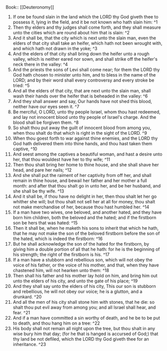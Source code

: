  Book:: [[Deuteronomy]]
 1. If one be found slain in the land which the LORD thy God giveth thee to possess it, lying in the field, and it be not known who hath slain him: ^1
 2. Then thy elders and thy judges shall come forth, and they shall measure unto the cities which are round about him that is slain: ^2
 3. And it shall be, that the city which is next unto the slain man, even the elders of that city shall take an heifer, which hath not been wrought with, and which hath not drawn in the yoke; ^3
 4. And the elders of that city shall bring down the heifer unto a rough valley, which is neither eared nor sown, and shall strike off the heifer's neck there in the valley: ^4
 5. And the priests the sons of Levi shall come near; for them the LORD thy God hath chosen to minister unto him, and to bless in the name of the LORD; and by their word shall every controversy and every stroke be tried: ^5
 6. And all the elders of that city, that are next unto the slain man, shall wash their hands over the heifer that is beheaded in the valley: ^6
 7. And they shall answer and say, Our hands have not shed this blood, neither have our eyes seen it. ^7
 8. Be merciful, O LORD, unto thy people Israel, whom thou hast redeemed, and lay not innocent blood unto thy people of Israel's charge. And the blood shall be forgiven them. ^8
 9. So shalt thou put away the guilt of innocent blood from among you, when thou shalt do that which is right in the sight of the LORD. ^9
 10. When thou goest forth to war against thine enemies, and the LORD thy God hath delivered them into thine hands, and thou hast taken them captive, ^10
 11. And seest among the captives a beautiful woman, and hast a desire unto her, that thou wouldest have her to thy wife; ^11
 12. Then thou shalt bring her home to thine house, and she shall shave her head, and pare her nails; ^12
 13. And she shall put the raiment of her captivity from off her, and shall remain in thine house, and bewail her father and her mother a full month: and after that thou shalt go in unto her, and be her husband, and she shall be thy wife. ^13
 14. And it shall be, if thou have no delight in her, then thou shalt let her go whither she will; but thou shalt not sell her at all for money, thou shalt not make merchandise of her, because thou hast humbled her. ^14
 15. If a man have two wives, one beloved, and another hated, and they have born him children, both the beloved and the hated; and if the firstborn son be hers that was hated: ^15
 16. Then it shall be, when he maketh his sons to inherit that which he hath, that he may not make the son of the beloved firstborn before the son of the hated, which is indeed the firstborn: ^16
 17. But he shall acknowledge the son of the hated for the firstborn, by giving him a double portion of all that he hath: for he is the beginning of his strength; the right of the firstborn is his. ^17
 18. If a man have a stubborn and rebellious son, which will not obey the voice of his father, or the voice of his mother, and that, when they have chastened him, will not hearken unto them: ^18
 19. Then shall his father and his mother lay hold on him, and bring him out unto the elders of his city, and unto the gate of his place; ^19
 20. And they shall say unto the elders of his city, This our son is stubborn and rebellious, he will not obey our voice; he is a glutton, and a drunkard. ^20
 21. And all the men of his city shall stone him with stones, that he die: so shalt thou put evil away from among you; and all Israel shall hear, and fear. ^21
 22. And if a man have committed a sin worthy of death, and he be to be put to death, and thou hang him on a tree: ^22
 23. His body shall not remain all night upon the tree, but thou shalt in any wise bury him that day; (for he that is hanged is accursed of God;) that thy land be not defiled, which the LORD thy God giveth thee for an inheritance. ^23
